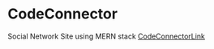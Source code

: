 # CodeConnector
Social Network Site using MERN stack
[CodeConnectorLink](https://calm-badlands-35685.herokuapp.com/)

